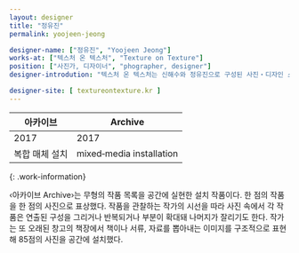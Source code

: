 ```yaml
---
layout: designer
title: "정유진"
permalink: yoojeen-jeong

designer-name: ["정유진", "Yoojeen Jeong"]
works-at: ["텍스처 온 텍스처", "Texture on Texture"]
position: ["사진가, 디자이너", "phographer, designer"]
designer-introdution: "텍스처 온 텍스처는 신해수와 정유진으로 구성된 사진‧디자인 스튜디오다. 2015년부터 기업 아이덴티티 디자인, 공간 사진 촬영, 상업 사진 촬영 등 다양한 매체의 작업을 진행해 왔다. 스튜디오 이름에서 출발한 재질에 집중한 잡화점, 텍스처 숍(Texture Shop)을 같이 운영하며 끊임없이 다양한 창작자와 협업을 도모하고 있다."

designer-site: [ textureontexture.kr ]
---
```


| 아카이브 | Archive |
|----------------|----------------|
| 2017 | 2017 |
| 복합 매체 설치 | mixed‐media installation |
{: .work-information}

‹아카이브 Archive›는 무형의 작품 목록을 공간에 실현한 설치 작품이다. 한 점의 작품을 한 점의 사진으로 표상했다. 작품을 관찰하는 작가의 시선을 따라 사진 속에서 각 작품은 연출된 구성을 그리거나 반복되거나 부분이 확대돼 나머지가 잘리기도 한다. 작가는 또 오래된 창고의 책장에서 책이나 서류, 자료를 뽑아내는 이미지를 구조적으로 표현해 85점의 사진을 공간에 설치했다.
